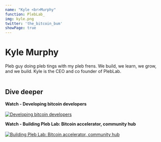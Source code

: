 ```yaml
---
name: "Kyle <br>Murphy"
function: PlebLab_
img: kyle.png
twitter: 'the_bitcoin_bum'
showPage: true
---
```


# Kyle Murphy
 
Pleb guy doing pleb tings with my pleb frens. We build, we learn, we grow, and we build. Kyle is the CEO and co founder of PlebLab.
<br><br>

## Dive deeper


<div class="grid grid-cols-2 gap-5">
<div class="p-3 my-2">

**Watch - Developing bitcoin developers**  <br><br>
[![Developing bitcoin developers](/2022/content/kyle1.png)](https://www.youtube.com/watch?v=TnUduSmufQM/)
</div>

<div class="p-3 my-2">

**Watch - Building Pleb Lab: Bitcoin accelerator, community hub**  <br><br>
[![Building Pleb Lab: Bitcoin accelerator, community hub](/2022/content/kyle2.png)](https://youtu.be/oZZh-gThE9w/)
</div>

</div>

<br>




